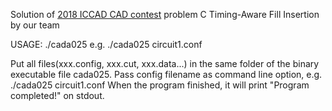 Solution of [2018 ICCAD CAD contest](http://iccad-contest.org/2018/problems.html) problem C Timing-Aware Fill Insertion by our team

USAGE: ./cada025 <config filename>
e.g. ./cada025 circuit1.conf

Put all files(xxx.config, xxx.cut, xxx.data...) in the same folder of the binary executable file cada025.
Pass config filename as command line option, e.g. ./cada025 circuit1.conf
When the program finished, it will print "Program completed!" on stdout.
